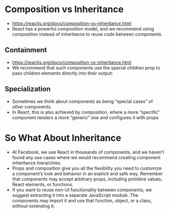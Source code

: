 # Composition vs Inheritance
- https://reactjs.org/docs/composition-vs-inheritance.html
- React has a powerful composition model, and we recommend using composition instead of inheritance to reuse code between components.
## Containment
- https://reactjs.org/docs/composition-vs-inheritance.html
- We recommend that such components use the special children prop to pass children elements directly into their output:
## Specialization
- Sometimes we think about components as being “special cases” of other components.
- In React, this is also achieved by composition, where a more “specific” component renders a more “generic” one and configures it with props
# So What About Inheritance
- At Facebook, we use React in thousands of components, and we haven’t found any use cases where we would recommend creating component inheritance hierarchies.
- Props and composition give you all the flexibility you need to customize a component’s look and behavior in an explicit and safe way. Remember that components may accept arbitrary props, including primitive values, React elements, or functions.
- If you want to reuse non-UI functionality between components, we suggest extracting it into a separate JavaScript module. The components may import it and use that function, object, or a class, without extending it.
